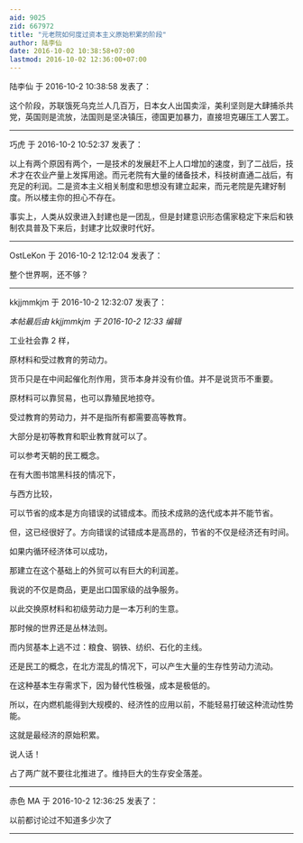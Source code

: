 ```yaml
---
aid: 9025
zid: 667972
title: "元老院如何度过资本主义原始积累的阶段"
author: 陆李仙
date: 2016-10-02 10:38:58+07:00
lastmod: 2016-10-02 12:36:00+07:00
---
```


陆李仙 于 2016-10-2 10:38:58 发表了：

这个阶段，苏联饿死乌克兰人几百万，日本女人出国卖淫，美利坚则是大肆捕杀共党，英国则是流放，法国则是坚决镇压，德国更加暴力，直接坦克碾压工人罢工。

---

巧虎 于 2016-10-2 10:52:37 发表了：

以上有两个原因有两个，一是技术的发展赶不上人口增加的速度，到了二战后，技术才在农业产量上发挥用途。而元老院有大量的储备技术，科技树直通二战后，有充足的利润。二是资本主义相关制度和思想没有建立起来，而元老院是先建好制度。所以楼主你的担心不存在。

事实上，人类从奴隶进入封建也是一团乱，但是封建意识形态儒家稳定下来后和铁制农具普及下来后，封建才比奴隶时代好。

---

OstLeKon 于 2016-10-2 12:12:04 发表了：

整个世界啊，还不够？

---

kkjjmmkjm 于 2016-10-2 12:32:07 发表了：

_本帖最后由 kkjjmmkjm 于 2016-10-2 12:33 编辑_

工业社会靠 2 样，

原材料和受过教育的劳动力。

货币只是在中间起催化剂作用，货币本身并没有价值。并不是说货币不重要。

原材料可以靠贸易，也可以靠殖民地掠夺。

受过教育的劳动力，并不是指所有都需要高等教育。

大部分是初等教育和职业教育就可以了。

可以参考天朝的民工概念。

在有大图书馆黑科技的情况下，

与西方比较，

可以节省的成本是方向错误的试错成本。而技术成熟的迭代成本并不能节省。

但，这已经很好了。方向错误的试错成本是高昂的，节省的不仅是经济还有时间。

如果内循环经济体可以成功，

那建立在这个基础上的外贸可以有巨大的利润差。

我说的不仅是商品，更是出口国家级的战争服务。

以此交换原材料和初级劳动力是一本万利的生意。

那时候的世界还是丛林法则。

而内贸基本上逃不过：粮食、钢铁、纺织、石化的主线。

还是民工的概念，在北方混乱的情况下，可以产生大量的生存性劳动力流动。

在这种基本生存需求下，因为替代性极强，成本是极低的。

所以，在内燃机能得到大规模的、经济性的应用以前，不能轻易打破这种流动性势能。

这就是最经济的原始积累。

说人话！

占了两广就不要往北推进了。维持巨大的生存安全落差。

---

赤色 MA 于 2016-10-2 12:36:25 发表了：

以前都讨论过不知道多少次了

---
